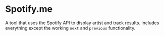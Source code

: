 # Spotify.me

A tool that uses the Spotify API to display artist and track results. Includes everything except the working `next` and `previous` functionality. 
